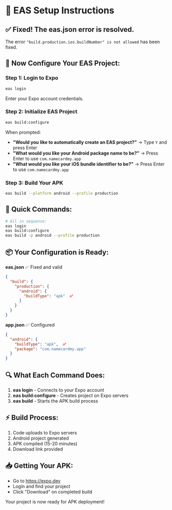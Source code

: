 # 🚀 EAS Setup Instructions

## ✅ Fixed! The eas.json error is resolved.

The error `"build.production.ios.buildNumber" is not allowed` has been fixed.

## 📱 Now Configure Your EAS Project:

### Step 1: Login to Expo
```bash
eas login
```
Enter your Expo account credentials.

### Step 2: Initialize EAS Project
```bash
eas build:configure
```

When prompted:
- **"Would you like to automatically create an EAS project?"** → Type `Y` and press Enter
- **"What would you like your Android package name to be?"** → Press Enter to use `com.namecardmy.app`
- **"What would you like your iOS bundle identifier to be?"** → Press Enter to use `com.namecardmy.app`

### Step 3: Build Your APK
```bash
eas build --platform android --profile production
```

## 🎯 Quick Commands:

```bash
# All in sequence:
eas login
eas build:configure
eas build -p android --profile production
```

## 📦 Your Configuration is Ready:

**eas.json** ✅ Fixed and valid
```json
{
  "build": {
    "production": {
      "android": {
        "buildType": "apk"  ✅
      }
    }
  }
}
```

**app.json** ✅ Configured
```json
{
  "android": {
    "buildType": "apk",  ✅
    "package": "com.namecardmy.app"
  }
}
```

## 🔍 What Each Command Does:

1. **eas login** - Connects to your Expo account
2. **eas build:configure** - Creates project on Expo servers
3. **eas build** - Starts the APK build process

## ⚡ Build Process:

1. Code uploads to Expo servers
2. Android project generated
3. APK compiled (15-20 minutes)
4. Download link provided

## 📥 Getting Your APK:

- Go to https://expo.dev
- Login and find your project
- Click "Download" on completed build

Your project is now ready for APK deployment!